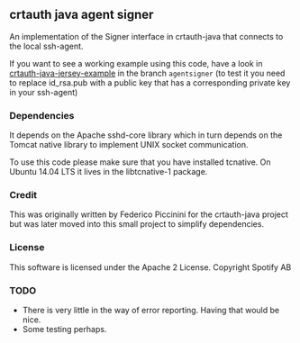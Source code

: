 ## crtauth java agent signer

An implementation of the Signer interface in crtauth-java that connects to the local ssh-agent.

If you want to see a working example using this code, have a look in
[crtauth-java-jersey-example](https://github.com/noaresare/crtauth-java-jersey-example) in the
branch `agentsigner` (to test it you need to replace id_rsa.pub with a public key that has a
corresponding private key in your ssh-agent)

### Dependencies

It depends on the Apache sshd-core library which in turn depends on the Tomcat native library
to implement UNIX socket communication.

To use this code please make sure that you have installed tcnative. On Ubuntu 14.04 LTS it lives
in the libtcnative-1 package.

### Credit

This was originally written by Federico Piccinini for the crtauth-java project but was later
moved into this small project to simplify dependencies.

### License

This software is licensed under the Apache 2 License. Copyright Spotify AB

### TODO

- There is very little in the way of error reporting. Having that would be nice.
- Some testing perhaps.
